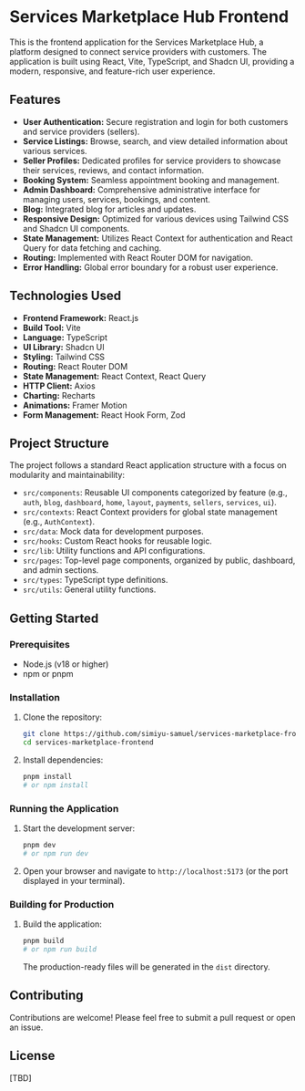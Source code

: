 # Services Marketplace Hub Frontend

This is the frontend application for the Services Marketplace Hub, a platform designed to connect service providers with customers. The application is built using React, Vite, TypeScript, and Shadcn UI, providing a modern, responsive, and feature-rich user experience.

## Features

*   **User Authentication:** Secure registration and login for both customers and service providers (sellers).
*   **Service Listings:** Browse, search, and view detailed information about various services.
*   **Seller Profiles:** Dedicated profiles for service providers to showcase their services, reviews, and contact information.
*   **Booking System:** Seamless appointment booking and management.
*   **Admin Dashboard:** Comprehensive administrative interface for managing users, services, bookings, and content.
*   **Blog:** Integrated blog for articles and updates.
*   **Responsive Design:** Optimized for various devices using Tailwind CSS and Shadcn UI components.
*   **State Management:** Utilizes React Context for authentication and React Query for data fetching and caching.
*   **Routing:** Implemented with React Router DOM for navigation.
*   **Error Handling:** Global error boundary for a robust user experience.

## Technologies Used

*   **Frontend Framework:** React.js
*   **Build Tool:** Vite
*   **Language:** TypeScript
*   **UI Library:** Shadcn UI
*   **Styling:** Tailwind CSS
*   **Routing:** React Router DOM
*   **State Management:** React Context, React Query
*   **HTTP Client:** Axios
*   **Charting:** Recharts
*   **Animations:** Framer Motion
*   **Form Management:** React Hook Form, Zod

## Project Structure

The project follows a standard React application structure with a focus on modularity and maintainability:

*   `src/components`: Reusable UI components categorized by feature (e.g., `auth`, `blog`, `dashboard`, `home`, `layout`, `payments`, `sellers`, `services`, `ui`).
*   `src/contexts`: React Context providers for global state management (e.g., `AuthContext`).
*   `src/data`: Mock data for development purposes.
*   `src/hooks`: Custom React hooks for reusable logic.
*   `src/lib`: Utility functions and API configurations.
*   `src/pages`: Top-level page components, organized by public, dashboard, and admin sections.
*   `src/types`: TypeScript type definitions.
*   `src/utils`: General utility functions.

## Getting Started

### Prerequisites

*   Node.js (v18 or higher)
*   npm or pnpm

### Installation

1.  Clone the repository:
    ```bash
    git clone https://github.com/simiyu-samuel/services-marketplace-frontend.git
    cd services-marketplace-frontend
    ```
2.  Install dependencies:
    ```bash
    pnpm install
    # or npm install
    ```

### Running the Application

1.  Start the development server:
    ```bash
    pnpm dev
    # or npm run dev
    ```
2.  Open your browser and navigate to `http://localhost:5173` (or the port displayed in your terminal).

### Building for Production

1.  Build the application:
    ```bash
    pnpm build
    # or npm run build
    ```
    The production-ready files will be generated in the `dist` directory.

## Contributing

Contributions are welcome! Please feel free to submit a pull request or open an issue.

## License

[TBD]
